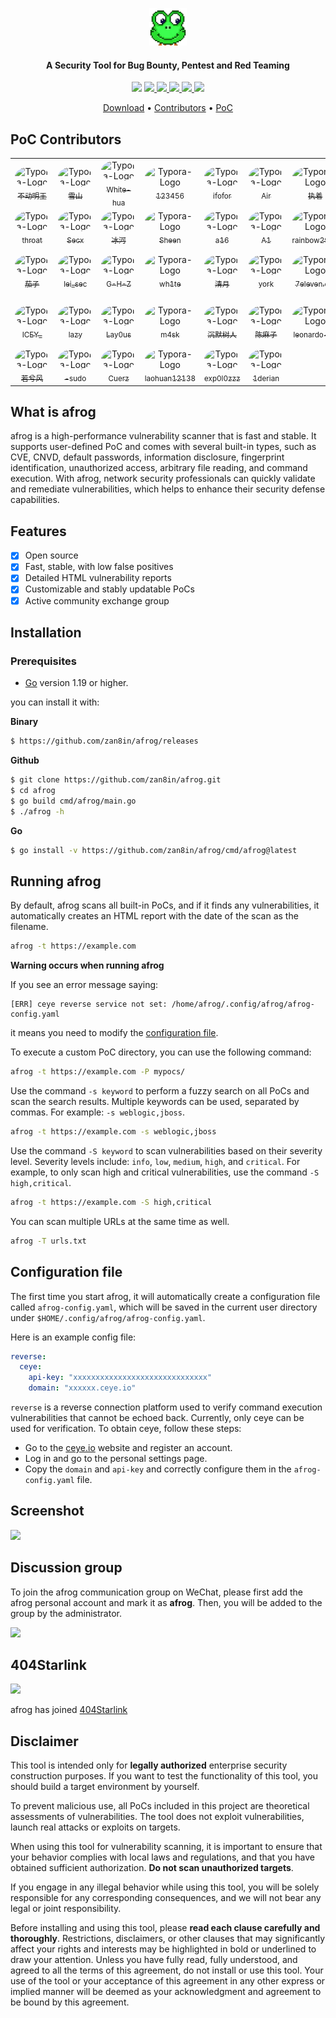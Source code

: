 <style>
    .contributor-img {
        border-radius: 50% !important;
    }

</style>

<p align="center">
  <a href="http://afrog.net"><img src="images/afrog-logo.svg" width="60px" alt="afrog"></a>
</p>
<!-- </a> <h1 align="center">afrog</h1> -->

<h4 align="center">A Security Tool for Bug Bounty, Pentest and Red Teaming</h4>

<p align="center">
<img src="https://img.shields.io/github/go-mod/go-version/zan8in/afrog?filename=go.mod">
<a href="https://github.com/zan8in/afrog/releases"><img src="https://img.shields.io/github/downloads/zan8in/afrog/total">
<a href="https://github.com/zan8in/afrog/graphs/contributors"><img src="https://img.shields.io/github/contributors-anon/zan8in/afrog">
<a href="https://github.com/zan8in/afrog/releases/"><img src="https://img.shields.io/github/release/zan8in/afrog">
<a href="https://github.com/zan8in/afrog/issues"><img src="https://img.shields.io/github/issues-raw/zan8in/afrog">
<a href="https://github.com/zan8in/afrog/discussions"><img src="https://img.shields.io/github/discussions/zan8in/afrog">
</p>

<p align="center" dir="auto">
  <a href="https://github.com/zan8in/afrog/releases">Download</a> •
  <!-- <a href="https://github.com/zan8in/afrog/blob/main/docs/GUIDE.md">指南</a> • -->
  <a href="https://github.com/zan8in/afrog/blob/main/docs/CONTRIBUTION.md">Contributors</a> •
  <a href="https://github.com/zan8in/afrog/tree/main/pocs/afrog-pocs">PoC</a>
  <!-- <a href="https://github.com/zan8in/afrog/blob/main/docs/POCLIST.md">列表</a> • -->
  <!-- <a href="https://github.com/zan8in/afrog/blob/main/docs/README_en.md">English Doc</a> -->
</p>

## PoC Contributors

<div><table frame=void>
	<tr>
        <td align="center">
            <img src="https://github.com/zan8in/afrog/blob/main/images/contributors/1.png?mask=circle"
                  alt="Typora-Logo"  class="contributor-img"
                  height="80"/>
            <br>
            <a href="https://blog.csdn.net/U_U520"><sub>不动明王</sub></a>
        </td>    
        <td align="center">
            <img src="https://github.com/zan8in/afrog/blob/main/images/contributors/2.png"
                  alt="Typora-Logo"  class="contributor-img"
                  height="80"/>
            <br>
            <a href="https://www.linuxlz.com/"><sub>雪山</sub></a>
        </td> 
        <td align="center">
            <img src="https://github.com/zan8in/afrog/blob/main/images/contributors/3.png"
                  alt="Typora-Logo"  class="contributor-img"
                  height="80"/>
            <br>
            <a href="https://github.com/White-hua"><sub>White-hua</sub></a>
        </td> 
        <td align="center">
            <img src="https://github.com/zan8in/afrog/blob/main/images/contributors/5.png"
                  alt="Typora-Logo"  class="contributor-img"
                  height="80"/>
            <br>
            <a href="javascript:void(0)"><sub>123456</sub></a>
        </td> 
        <td align="center">
            <img src="https://github.com/zan8in/afrog/blob/main/images/contributors/6.png"
                  alt="Typora-Logo"  class="contributor-img"
                  height="80"/>
            <br>
            <a href="https://github.com/ifofor"><sub>ifofor</sub></a>
        </td> 
        <td align="center">
            <img src="https://github.com/zan8in/afrog/blob/main/images/contributors/7.png"
                  alt="Typora-Logo"  class="contributor-img"
                  height="80"/>
            <br>
            <a href="https://github.com/SkinAir"><sub>Air</sub></a>
        </td>
        <td align="center">
            <img src="https://github.com/zan8in/afrog/blob/main/images/contributors/8.png"
                  alt="Typora-Logo"  class="contributor-img"
                  height="80"/>
            <br>
            <a href="https://github.com/zhizhuoshuma"><sub>执着</sub></a>
        </td>
        <td align="center">
            <img src="https://github.com/zan8in/afrog/blob/main/images/contributors/4.png"
                  alt="Typora-Logo"  class="contributor-img"
                  height="80"/>
            <br>
            <a href="https://github.com/purple-WL"><sub>purple-WL</sub></a>
        </td>
	</tr>
    <tr>
        <td align="center">
            <img src="https://github.com/zan8in/afrog/blob/main/images/contributors/9.png"
                  alt="Typora-Logo"  class="contributor-img"
                  height="80"/>
            <br>
            <a href="javascript:void(0);"><sub>throat</sub></a>
        </td>
        <td align="center">
            <img src="https://github.com/zan8in/afrog/blob/main/images/contributors/10.png"
                  alt="Typora-Logo"  class="contributor-img"
                  height="80"/>
            <br>
            <a href="http://secx.store:4000/archives/"><sub>Secx</sub></a>
        </td>
        <td align="center">
            <img src="https://github.com/zan8in/afrog/blob/main/images/contributors/11.png"
                  alt="Typora-Logo"  class="contributor-img"
                  height="80"/>
            <br>
            <a href="https://github.com/yueyu0740"><sub>冰河</sub></a>
        </td>
        <td align="center">
            <img src="https://github.com/zan8in/afrog/blob/main/images/contributors/12.png"
                  alt="Typora-Logo"  class="contributor-img"
                  height="80"/>
            <br>
            <a href="javascript:void(0);"><sub>Sheen</sub></a>
        </td>
        <td align="center">
            <img src="https://github.com/zan8in/afrog/blob/main/images/contributors/13.png"
                  alt="Typora-Logo"  class="contributor-img"
                  height="80"/>
            <br>
            <a href="javascript:void(0);"><sub>a16</sub></a>
        </td>
        <td align="center">
            <img src="https://github.com/zan8in/afrog/blob/main/images/contributors/14.png"
                  alt="Typora-Logo"  class="contributor-img"
                  height="80"/>
            <br>
            <a href="javascript:void(0);"><sub>A1</sub></a>
        </td>
        <td align="center">
            <img src="https://github.com/zan8in/afrog/blob/main/images/contributors/15.png"
                  alt="Typora-Logo"  class="contributor-img"
                  height="80"/>
            <br>
            <a href="https://github.com/rainbow2972"><sub>rainbow2972</sub></a>
        </td>
        <td align="center">
            <img src="https://github.com/zan8in/afrog/blob/main/images/contributors/16.png"
                  alt="Typora-Logo"  class="contributor-img"
                  height="80"/>
            <br>
            <a href="https://github.com/wuha0926"><sub>wuha0926</sub></a>
        </td>
	</tr>	
    <tr>
        <td align="center">
            <img src="https://github.com/zan8in/afrog/blob/main/images/contributors/17.png"
                  alt="Typora-Logo"  class="contributor-img"
                  height="80"/>
            <br>
            <a href="javascript:void(0);"><sub>茄子</sub></a>
        </td>
        <td align="center">
            <img src="https://github.com/zan8in/afrog/blob/main/images/contributors/18.png"
                  alt="Typora-Logo"  class="contributor-img"
                  height="80"/>
            <br>
            <a href="javascript:void(0);"><sub>lei_sec</sub></a>
        </td>
        <td align="center">
            <img src="https://github.com/zan8in/afrog/blob/main/images/contributors/19.png"
                  alt="Typora-Logo"  class="contributor-img"
                  height="80"/>
            <br>
            <a href="https://github.com/G-H-Z"><sub>G-H-Z</sub></a>
        </td>
        <td align="center">
            <img src="https://github.com/zan8in/afrog/blob/main/images/contributors/20.png"
                  alt="Typora-Logo"  class="contributor-img"
                  height="80"/>
            <br>
            <a href="https://github.com/LDDP"><sub>wh1te</sub></a>
        </td>
        <td align="center">
            <img src="https://github.com/zan8in/afrog/blob/main/images/contributors/21.png"
                  alt="Typora-Logo"  class="contributor-img"
                  height="80"/>
            <br>
            <a href="javascript:void(0);"><sub>清月</sub></a>
        </td>
        <td align="center">
            <img src="https://github.com/zan8in/afrog/blob/main/images/contributors/22.png"
                  alt="Typora-Logo"  class="contributor-img"
                  height="80"/>
            <br>
            <a href="javascript:void(0);"><sub>york</sub></a>
        </td>
        <td align="center">
            <img src="https://github.com/zan8in/afrog/blob/main/images/contributors/23.png"
                  alt="Typora-Logo"  class="contributor-img"
                  height="80"/>
            <br>
            <a href="javascript:void(0);"><sub>7eleven.eth</sub></a>
        </td>
        <td align="center">
            <img src="https://github.com/zan8in/afrog/blob/main/images/contributors/24.png"
                  alt="Typora-Logo"  class="contributor-img"
                  height="80"/>
            <br>
            <a href="https://github.com/Double-q1015"><sub>Double-q1015</sub></a>
        </td>
    </tr>	
    <tr>
        <td align="center">
            <img src="https://github.com/zan8in/afrog/blob/main/images/contributors/25.png"
                  alt="Typora-Logo"  class="contributor-img"
                  height="80"/>
            <br>
            <a href="https://github.com/iceyjchen"><sub>ICEY_</sub></a>
        </td>
        <td align="center">
            <img src="https://github.com/zan8in/afrog/blob/main/images/contributors/26.png"
                  alt="Typora-Logo"  class="contributor-img"
                  height="80"/>
            <br>
            <a href="https://github.com/Ablackcatlazy"><sub>lazy</sub></a>
        </td>
        <td align="center">
            <img src="https://github.com/zan8in/afrog/blob/main/images/contributors/27.png"
                  alt="Typora-Logo"  class="contributor-img"
                  height="80"/>
            <br>
            <a href="https://github.com/Lay0us1"><sub>Lay0us</sub></a>
        </td>
        <td align="center">
            <img src="https://github.com/zan8in/afrog/blob/main/images/contributors/28.png"
                  alt="Typora-Logo"  class="contributor-img"
                  height="80"/>
            <br>
            <a href="javascript:void(0);"><sub>m4sk</sub></a>
        </td>
        <td align="center">
            <img src="https://github.com/zan8in/afrog/blob/main/images/contributors/29.png"
                  alt="Typora-Logo"  class="contributor-img"
                  height="80"/>
            <br>
            <a href="https://www.yuque.com/chenmoshuren/qyxg2k"><sub>沉默树人</sub></a>
        </td>
        <td align="center">
            <img src="https://github.com/zan8in/afrog/blob/main/images/contributors/30.jpg"
                  alt="Typora-Logo"  class="contributor-img"
                  height="80"/>
            <br>
            <a href="javascript:void(0);"><sub>陈麻子</sub></a>
        </td>
         <td align="center">
            <img src="https://github.com/zan8in/afrog/blob/main/images/contributors/31.jpg"
                  alt="Typora-Logo"  class="contributor-img"
                  height="80"/>
            <br>
            <a href="https://github.com/leonardo-o1"><sub>leonardo-o1</sub></a>
        </td>
        <td align="center">
            <img src="https://github.com/zan8in/afrog/blob/main/images/contributors/32.jpg"
                  alt="Typora-Logo"  class="contributor-img"
                  height="80"/>
            <br>
            <a href="javascript:void(0);"><sub>江湖人称魏神</sub></a>
        </td>
    </tr>
    <tr>
        <td align="center">
            <img src="https://github.com/zan8in/afrog/blob/main/images/contributors/33.jpg"
                  alt="Typora-Logo"  class="contributor-img"
                  height="80"/>
            <br>
            <a href="javascript:void(0);"><sub>若兮风</sub></a>
        </td>
        <td align="center">
            <img src="https://github.com/zan8in/afrog/blob/main/images/contributors/34.png"
                  alt="Typora-Logo"  class="contributor-img"
                  height="80"/>
            <br>
            <a href="javascript:void(0);"><sub>-sudo</sub></a>
        </td>
        <td align="center">
            <img src="https://github.com/zan8in/afrog/blob/main/images/contributors/35.jpg"
                  alt="Typora-Logo"  class="contributor-img"
                  height="80"/>
            <br>
            <a href="https://github.com/Cuerz"><sub>Cuerz</sub></a>
        </td>
        <td align="center">
            <img src="https://github.com/zan8in/afrog/blob/main/images/contributors/36.jpg"
                  alt="Typora-Logo"  class="contributor-img"
                  height="80"/>
            <br>
            <a href="javascript:void(0);"><sub>laohuan12138</sub></a>
        </td>
        <td align="center">
            <img src="https://github.com/zan8in/afrog/blob/main/images/contributors/37.jpg"
                  alt="Typora-Logo"  class="contributor-img"
                  height="80"/>
            <br>
            <a href="https://github.com/exp0l0zzz"><sub>exp0l0zzz</sub></a>
        </td>
        <td align="center">
            <img src="https://github.com/zan8in/afrog/blob/main/images/contributors/38.jpg"
                  alt="Typora-Logo"  class="contributor-img"
                  height="80"/>
            <br>
            <a href="https://github.com/1derian"><sub>1derian</sub></a>
        </td>
    </tr>
</table></div>



## What is afrog

afrog is a high-performance vulnerability scanner that is fast and stable. It supports user-defined PoC and comes with several built-in types, such as CVE, CNVD, default passwords, information disclosure, fingerprint identification, unauthorized access, arbitrary file reading, and command execution. With afrog, network security professionals can quickly validate and remediate vulnerabilities, which helps to enhance their security defense capabilities.

## Features

* [x] Open source
* [x] Fast, stable, with low false positives
* [x] Detailed HTML vulnerability reports
* [x] Customizable and stably updatable PoCs
* [x] Active community exchange group

## Installation

### Prerequisites

- [Go](https://go.dev/) version 1.19 or higher.

you can install it with:

**Binary**
```sh
$ https://github.com/zan8in/afrog/releases
```

**Github**
```sh
$ git clone https://github.com/zan8in/afrog.git
$ cd afrog
$ go build cmd/afrog/main.go
$ ./afrog -h
```

**Go**
```sh
$ go install -v https://github.com/zan8in/afrog/cmd/afrog@latest
```

## Running afrog

By default, afrog scans all built-in PoCs, and if it finds any vulnerabilities, it automatically creates an HTML report with the date of the scan as the filename.

```sh
afrog -t https://example.com
```

**Warning occurs when running afrog**

If you see an error message saying:
```
[ERR] ceye reverse service not set: /home/afrog/.config/afrog/afrog-config.yaml
```
it means you need to modify the [configuration file](#configuration-file).

To execute a custom PoC directory, you can use the following command:

```sh
afrog -t https://example.com -P mypocs/
```

Use the command `-s keyword` to perform a fuzzy search on all PoCs and scan the search results. Multiple keywords can be used, separated by commas. For example: `-s weblogic,jboss`.

```sh
afrog -t https://example.com -s weblogic,jboss
```

Use the command `-S keyword` to scan vulnerabilities based on their severity level. Severity levels include: `info`, `low`, `medium`, `high`, and `critical`. For example, to only scan high and critical vulnerabilities, use the command `-S high,critical`.

```sh
afrog -t https://example.com -S high,critical
```

You can scan multiple URLs at the same time as well.

```sh
afrog -T urls.txt
```

## Configuration file

The first time you start afrog, it will automatically create a configuration file called `afrog-config.yaml`, which will be saved in the current user directory under `$HOME/.config/afrog/afrog-config.yaml`.

Here is an example config file:

```yaml
reverse:
  ceye:
    api-key: "xxxxxxxxxxxxxxxxxxxxxxxxxxxxxx"
    domain: "xxxxxx.ceye.io"
```

`reverse` is a reverse connection platform used to verify command execution vulnerabilities that cannot be echoed back. Currently, only ceye can be used for verification. To obtain ceye, follow these steps:

- Go to the [ceye.io](http://ceye.io/) website and register an account.
- Log in and go to the personal settings page.
- Copy the `domain` and `api-key` and correctly configure them in the `afrog-config.yaml` file.

## Screenshot

![](https://github.com/zan8in/afrog/blob/main/images/1.png)

<!-- ![](https://github.com/zan8in/afrog/blob/main/images/report-new.png) -->

## Discussion group

To join the afrog communication group on WeChat, please first add the afrog personal account and mark it as **afrog**. Then, you will be added to the group by the administrator.

<img src="https://github.com/zan8in/afrog/blob/main/images/discussion.jpg" width="33%" />

## 404Starlink
<img src="https://github.com/knownsec/404StarLink-Project/raw/master/logo.png" width="30%">

afrog has joined [404Starlink](https://github.com/knownsec/404StarLink)

## Disclaimer

This tool is intended only for **legally authorized** enterprise security construction purposes. If you want to test the functionality of this tool, you should build a target environment by yourself.

To prevent malicious use, all PoCs included in this project are theoretical assessments of vulnerabilities. The tool does not exploit vulnerabilities, launch real attacks or exploits on targets.

When using this tool for vulnerability scanning, it is important to ensure that your behavior complies with local laws and regulations, and that you have obtained sufficient authorization. **Do not scan unauthorized targets**.

If you engage in any illegal behavior while using this tool, you will be solely responsible for any corresponding consequences, and we will not bear any legal or joint responsibility.

Before installing and using this tool, please **read each clause carefully and thoroughly**. Restrictions, disclaimers, or other clauses that may significantly affect your rights and interests may be highlighted in bold or underlined to draw your attention. Unless you have fully read, fully understood, and agreed to all the terms of this agreement, do not install or use this tool. Your use of the tool or your acceptance of this agreement in any other express or implied manner will be deemed as your acknowledgment and agreement to be bound by this agreement.